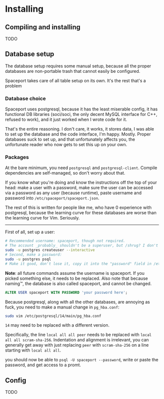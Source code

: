 # Installing

## Compiling and installing

TODO

## Database setup

The database setup requires some manual setup, because all the proper databases are non-portable trash that cannot easily be configured.

Spaceport takes care of all table setup on its own. It's the rest that's a problem

### Database choice

Spaceport uses postgresql, because it has the least miserable config, it has functional DB libraries (soci/soci, the only decent MySQL interface for C++, refused to work), and it just worked when I wrote code for it.

That's the entire reasoning. I don't care, it works, it stores data, I was able to set up the database and the code interface, I'm happy. Mostly. Proper databases suck to set up, and that unfortunately affects you, the unfortunate reader who now gets to set this up on your own.

### Packages

At the bare minimum, you need `postgresql` and `postgresql-client`. Compile dependencies are self-managed, so don't worry about that.

If you know what you're doing and know the instructions off the top of your head: make a user with a password, make sure the user can be accessed via a password as any user (because runtime), paste username and password into `/etc/spaceport/spaceport.json`.

The rest of this is written for people like me, who have 0 experience with postgresql, because the learning curve for these databases are worse than the learning curve for Vim. Seriously.

---

First of all, set up a user:
```sh
# Recommended username: spaceport, though not required.
# The account _probably_ shouldn't be a superuser, but /shrug? I don't know. Pick one, if it breaks, pick the other: https://chartio.com/resources/tutorials/how-to-change-a-user-to-superuser-in-postgresql/
sudo -u postgres createuser --interactive
# Second, make a password:
sudo -u postgres psql
# Make it good, don't lose it, copy it into the "password" field in /etc/spaceport/spaceport.json
```

**Note**: all future commands assume the username is spaceport. If you picked something else, it needs to be replaced. Also note that because naming:tm:, the database is also called spaceport, and cannot be changed.
```sql
ALTER USER spaceport WITH PASSWORD 'your password here';
```

Because postgresql, along with all the other databases, are annoying as fuck, you need to make a manual change in `pg_hba.conf`:

```sh
sudo vim /etc/postgresql/14/main/pg_hba.conf
```

`14` may need to be replaced with a different version.

Specifically, the line `local all all peer` needs to be replaced with `local all all scram-sha-256`. Indentation and alignment is irrelevant, you can generally get away with just replacing `peer` with `scram-sha-256` on a line starting with `local all all`.

you should now be able to `psql -U spaceport --password`, write or paste the password, and get access to a promt.

## Config 

TODO

